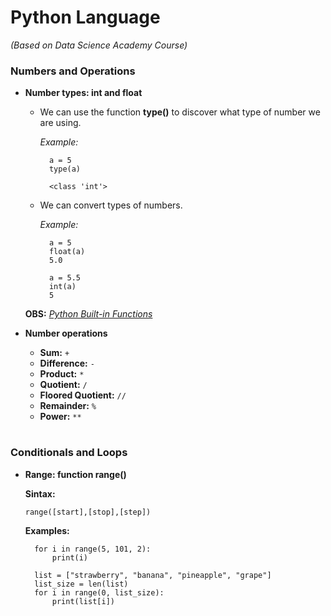 # Python Language
_(Based on Data Science Academy Course)_

### Numbers and Operations

- **Number types: int and float**

  - We can use the function **type()** to discover what type of number we are using.

    _Example:_

    ```
      a = 5
      type(a)

      <class 'int'>
    ```

  - We can convert types of numbers.

    _Example:_

    ```
      a = 5
      float(a)
      5.0

      a = 5.5
      int(a)
      5
    ```

  **OBS:** [_Python Built-in Functions_](https://docs.python.org/3.3/library/functions.html)

- **Number operations**

	- **Sum:** `+`
	- **Difference:** `-`
	- **Product:** `*`
	- **Quotient:** `/`
	- **Floored Quotient:** `//`
	- **Remainder:** `%`
	- **Power:** `**`



#

### Conditionals and Loops

- **Range: function range()**

  **Sintax:**

    `range([start],[stop],[step])`

  **Examples:**

    ```
      for i in range(5, 101, 2):
          print(i)
    ```

    ```
      list = ["strawberry", "banana", "pineapple", "grape"]
      list_size = len(list)
      for i in range(0, list_size):
          print(list[i])
    ```      
